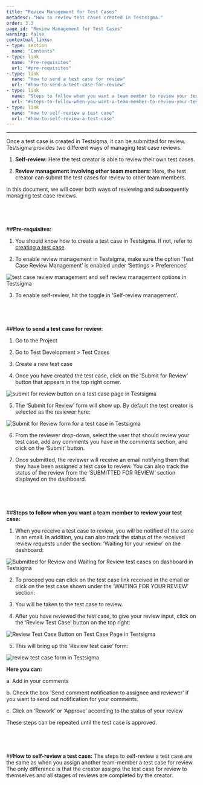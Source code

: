 ```yaml
---
title: "Review Management for Test Cases"
metadesc: "How to review test cases created in Testsigma."
order: 3.3
page_id: "Review Management for Test Cases"
warning: false
contextual_links:
- type: section
  name: "Contents"
- type: link
  name: "Pre-requisites"
  url: "#pre-requisites"
- type: link
  name: "How to send a test case for review"
  url: "#how-to-send-a-test-case-for-review"
- type: link
  name: "Steps to follow when you want a team member to review your test case"
  url: "#steps-to-follow-when-you-want-a-team-member-to-review-your-test-case"
- type: link
  name: "How to self-review a test case"
  url: "#how-to-self-review-a-test-case"    
---
```


---


Once a test case is created in Testsigma, it can be submitted for review. Testsigma provides two different ways of managing test case reviews.

1. **Self-review:** Here the test creator is able to review their own test cases.
   
2. **Review management involving other team members:** Here, the test creator can submit the test cases for review to other team members.

In this document, we will cover both ways of reviewing and subsequently managing test case reviews.

&emsp;
---
##**Pre-requisites:**
1. You should know how to create a test case in Testsigma. If not, refer to [creating a test case](https://testsigma.com/docs/test-cases/manage/add-edit-delete/).
   
2. To enable review management in Testsigma, make sure the option ‘Test Case Review Management’  is enabled under ‘Settings > Preferences’

![ test case review management and self review management options in Testsigma](https://docs.testsigma.com/images/test-cases-review-management/test-case-review-management-self-review-management-options-testsigma.png)

3.  To enable self-review, hit the toggle in ‘Self-review management’.

&emsp;
---
##**How to send a test case for review:**
1. Go to the Project
   
2. Go to Test Development > Test Cases
   
3. Create a new test case
   
4. Once you have created the test case, click on the ‘Submit for Review’ button that appears in the top right corner.

![submit for review button on a test case page in Testsigma](https://docs.testsigma.com/images/test-cases-review-management/submit-for-review-button-test-case-page-testsigma.png)

5. The ‘Submit for Review’ form will show up. By default the test creator is selected as the reviewer here:

![Submit for Review form for a test case in Testsigma](https://docs.testsigma.com/images/test-cases-review-management/submit-for-review-form-test-case-Testsigma.png)

6. From the reviewer drop-down, select the user that should review your test case, add any comments you have in the comments section, and click on the ‘Submit’ button.

7. Once submitted, the reviewer will receive an email notifying them that they have been assigned a test case to review. You can also track the status of the review from the ‘SUBMITTED FOR REVIEW’ section displayed on the dashboard. 

&emsp;
---
##**Steps to follow when you want a team member to review your test case:**
1. When you receive a test case to review, you will be notified of the same in an email. In addition, you can also track the status of the received review requests under the section: ‘Waiting for your review’ on the dashboard:

![Submitted for Review and Waiting for Review test cases on dashboard in Testsigma](https://docs.testsigma.com/images/test-cases-review-management/submitted-for-review-waiting-for-review-test-cases-dashboard-testsigma.png)

2. To proceed you can click on the test case link received in the email or click on the test case shown under the ‘WAITING FOR YOUR REVIEW’ section:

3. You will be taken to the test case to review.
   
4. After you have reviewed the test case, to give your review input, click on the ‘Review Test Case’ button on the top right: 

![Review Test Case Button on Test Case Page in Testsigma](https://docs.testsigma.com/images/test-cases-review-management/review-test-case-button-test-case-page-testsigma.png)

5. This will bring up the ‘Review test case’ form:

![review test case form in Testsigma](https://docs.testsigma.com/images/test-cases-review-management/review-test-case-form-Testsigma.png)


**Here you can:**

a. Add in your comments

b. Check the box ‘Send comment notification to assignee and reviewer’ if you want to send out notification for your comments.

c. Click on ‘Rework’ or ‘Approve’ according to the status of your review

These steps can be repeated until the test case is approved.

&emsp;
---
##**How to self-review a test case:**
The steps to self-review a test case are the same as when you assign another team-member a test case for review. The only difference is that the creator assigns the test case for review to themselves and all stages of reviews are completed by the creator.

